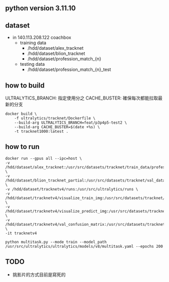 ## python version 3.11.10

## dataset
- in 140.113.208.122 coachbox
    - training data
        - /hdd/dataset/alex_tracknet
        - /hdd/dataset/blion_tracknet
        - /hdd/dataset/profession_match_{n}
    - testing data
        - /hdd/dataset/profession_match_{n}_test

## how to build
ULTRALYTICS_BRANCH: 指定使用分之
CACHE_BUSTER: 確保每次都能拉取最新的分支
```
docker build \
    -f ultralytics/tracknet/Dockerfile \
    --build-arg ULTRALYTICS_BRANCH=feat/p3p4p5-test2 \
    --build-arg CACHE_BUSTER=$(date +%s) \
    -t tracknet1000:latest .
```

## how to run
```
docker run --gpus all --ipc=host \
-v /hdd/dataset/alex_tracknet:/usr/src/datasets/tracknet/train_data/profession_match_1 \
-v /hdd/dataset/blion_tracknet_partial:/usr/src/datasets/tracknet/val_data/profession_match_20 \
-v /hdd/dataset/tracknetv4/runs:/usr/src/ultralytics/runs \
-v /hdd/dataset/tracknetv4/visualize_train_img:/usr/src/datasets/tracknet/visualize_train_img \
-v /hdd/dataset/tracknetv4/visualize_predict_img:/usr/src/datasets/tracknet/visualize_predict_img \
-v /hdd/dataset/tracknetv4/val_confusion_matrix:/usr/src/datasets/tracknet/val_confusion_matrix \
-it tracknetv4

python multitask.py --mode train --model_path /usr/src/ultralytics/ultralytics/models/v8/multitask.yaml --epochs 200
```

## TODO
- 挑影片的方式目前是寫死的

